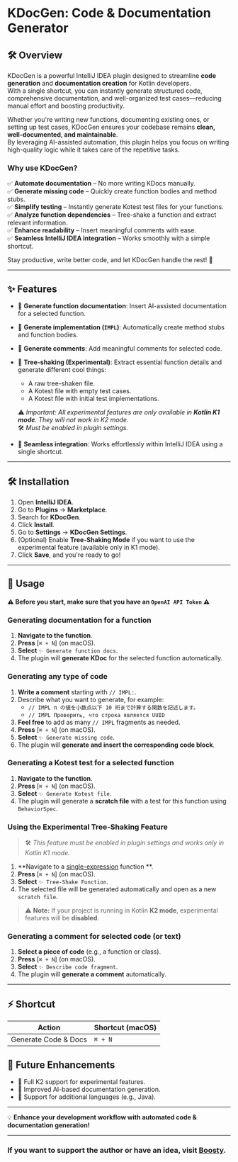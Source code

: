 <!-- Plugin description -->

# KDocGen: Code & Documentation Generator

## 🛠️ Overview

KDocGen is a powerful IntelliJ IDEA plugin designed to streamline **code generation** and **documentation creation** for
Kotlin developers.  
With a single shortcut, you can instantly generate structured code, comprehensive documentation, and well-organized test
cases—reducing manual effort and boosting productivity.

Whether you're writing new functions, documenting existing ones, or setting up test cases, KDocGen ensures your codebase
remains **clean, well-documented, and maintainable**.  
By leveraging AI-assisted automation, this plugin helps you focus on writing high-quality logic while it takes care of
the repetitive tasks.

### Why use KDocGen?

✅ **Automate documentation** – No more writing KDocs manually.  
✅ **Generate missing code** – Quickly create function bodies and method stubs.  
✅ **Simplify testing** – Instantly generate Kotest test files for your functions.  
✅ **Analyze function dependencies** – Tree-shake a function and extract relevant information.  
✅ **Enhance readability** – Insert meaningful comments with ease.  
✅ **Seamless IntelliJ IDEA integration** – Works smoothly with a simple shortcut.

Stay productive, write better code, and let KDocGen handle the rest! 🚀

---

## ✨ Features
- 🔹 **Generate function documentation**: Insert AI-assisted documentation for a selected function.
- 🔹 **Generate implementation (`IMPL`)**: Automatically create method stubs and function bodies.
- 🔹 **Generate comments**: Add meaningful comments for selected code.
- 🔹 **Tree-shaking (Experimental)**: Extract essential function details and generate different cool things:
   - A raw tree-shaken file.
   - A Kotest file with empty test cases.
   - A Kotest file with initial test implementations.

  ⚠️ *Important: All experimental features are only available in **Kotlin K1 mode**. They will not work in K2 mode.*  
  🛠 *Must be enabled in plugin settings.*

- 🔹 **Seamless integration**: Works effortlessly within IntelliJ IDEA using a single shortcut.

---

## 🛠️ Installation
1. Open **IntelliJ IDEA**.
2. Go to **Plugins** → **Marketplace**.
3. Search for **KDocGen**.
4. Click **Install**.
5. Go to **Settings** → **KDocGen Settings**.
6. (Optional) Enable **Tree-Shaking Mode** if you want to use the experimental feature (available only in K1 mode).
7. Click **Save**, and you're ready to go!

---

## 🚀 Usage

#### ⚠️ Before you start, make sure that you have an `OpenAI API Token` ⚠️

### **Generating documentation for a function**

1. **Navigate to the function**.
2. **Press** [`⌘ + N`] (on macOS).
3. **Select** `✨ Generate function docs`.
4. The plugin will **generate KDoc** for the selected function automatically.

### **Generating any type of code**
1. **Write a comment** starting with `// IMPL:`.
2. Describe what you want to generate, for example:
   - `// IMPL π の値を小数点以下 10 桁まで計算する関数を記述します。`
   - `// IMPL Проверить, что строка является UUID`
3. **Feel free** to add as many `// IMPL` fragments as needed.
4. **Press** [`⌘ + N`] (on macOS).
5. **Select** `✨ Generate missing code`.
6. The plugin will **generate and insert the corresponding code block**.

### **Generating a Kotest test for a selected function**

1. **Navigate to the function**.
2. **Press** [`⌘ + N`] (on macOS).
3. **Select** `✨ Generate Kotest file`.
4. The plugin will generate a **scratch file** with a test for this function using `BehaviorSpec`.

### **Using the Experimental Tree-Shaking Feature**

> 🛠 *This feature must be enabled in plugin settings and works only in Kotlin K1 mode.*

1. **Navigate to a [single-expression](https://kotlinlang.org/docs/functions.html#single-expression-functions) function
   **.
2. **Press** [`⌘ + N`] (on macOS).
3. **Select** `✨ Tree-Shake Function`.
4. The selected file will be generated automatically and open as a new `scratch file`.

> ⚠️ **Note:** If your project is running in Kotlin **K2 mode**, experimental features will be **disabled**.

### **Generating a comment for selected code (or text)**

1. **Select a piece of code** (e.g., a function or class).
2. **Press** [`⌘ + N`] (on macOS).
3. **Select** `✨ Describe code fragment`.
4. The plugin will **generate a comment** automatically.

---
## ⚡ Shortcut
| Action | Shortcut (macOS) |  
|--------|------------------|  
| Generate Code & Docs | `⌘ + N` |  

## 📌 Future Enhancements

- 🔹 Full K2 support for experimental features.
- 🔹 Improved AI-based documentation generation.
- 🔹 Support for additional languages (e.g., Java).

---

💡 **Enhance your development workflow with automated code & documentation generation!**

---

### If you want to support the author or have an idea, visit [Boosty](https://boosty.to/sapotero/donate).

<!-- Plugin description end -->
